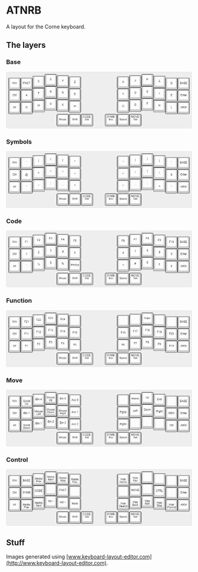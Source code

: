 # ATNRB

A layout for the Corne keyboard.

## The layers

### Base

![alt Alphabet layer](layout/00_BASE.png)

### Symbols

![alt Primary symbol layer](layout/01_SYMB.png)

### Code

![alt Secondary symbol layer](layout/02_CODE.png)

### Function

![alt Function key layer](layout/04_FNCT.png)

### Move

![alt Movement layer](layout/07_MOVE.png) 

### Control

![alt Control layer](layout/09_CTRL.png)

## Stuff

Images generated using [www.keyboard-layout-editor.com](http://www.keyboard-layout-editor.com).

